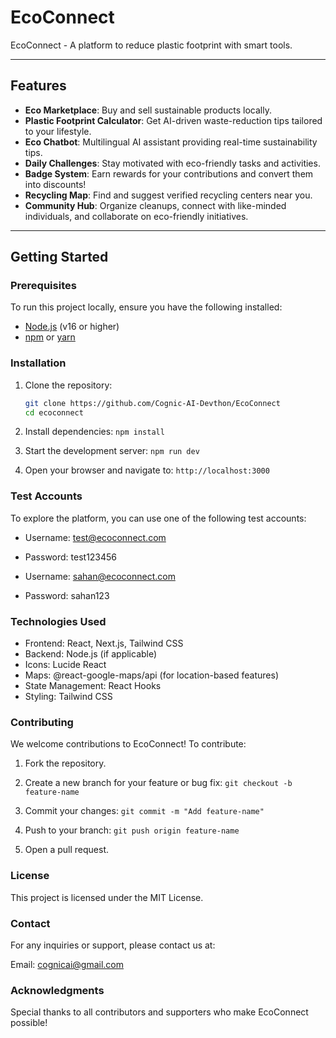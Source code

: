 # EcoConnect

EcoConnect - A platform to reduce plastic footprint with smart tools.

---

## Features

- **Eco Marketplace**: Buy and sell sustainable products locally.
- **Plastic Footprint Calculator**: Get AI-driven waste-reduction tips tailored to your lifestyle.
- **Eco Chatbot**: Multilingual AI assistant providing real-time sustainability tips.
- **Daily Challenges**: Stay motivated with eco-friendly tasks and activities.
- **Badge System**: Earn rewards for your contributions and convert them into discounts!
- **Recycling Map**: Find and suggest verified recycling centers near you.
- **Community Hub**: Organize cleanups, connect with like-minded individuals, and collaborate on eco-friendly initiatives.

---

## Getting Started

### Prerequisites
To run this project locally, ensure you have the following installed:
- [Node.js](https://nodejs.org/) (v16 or higher)
- [npm](https://www.npmjs.com/) or [yarn](https://yarnpkg.com/)

### Installation
1. Clone the repository:
   ```bash
   git clone https://github.com/Cognic-AI-Devthon/EcoConnect 
   cd ecoconnect 
   ```

2. Install dependencies:
``` npm install ```

3. Start the development server:
``` npm run dev ```

4. Open your browser and navigate to:
``` http://localhost:3000 ```

### Test Accounts
To explore the platform, you can use one of the following test accounts:

- Username: test@ecoconnect.com
- Password: test123456

- Username: sahan@ecoconnect.com
- Password: sahan123

### Technologies Used
- Frontend: React, Next.js, Tailwind CSS
- Backend: Node.js (if applicable)
- Icons: Lucide React
- Maps: @react-google-maps/api (for location-based features)
- State Management: React Hooks
- Styling: Tailwind CSS

### Contributing
We welcome contributions to EcoConnect! To contribute:

1. Fork the repository.

2. Create a new branch for your feature or bug fix:
``` git checkout -b feature-name ```

3. Commit your changes:
``` git commit -m "Add feature-name" ```

4. Push to your branch:
``` git push origin feature-name ```

5. Open a pull request.


### License
This project is licensed under the MIT License.

### Contact
For any inquiries or support, please contact us at:

Email: cognicai@gmail.com

### Acknowledgments
Special thanks to all contributors and supporters who make EcoConnect possible!
